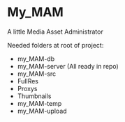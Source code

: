 # My_MAM
A little Media Asset Administrator

Needed folders at root of project:
- my_MAM-db
- my_MAM-server (All ready in repo)
- my_MAM-src
 - FullRes
 - Proxys
 - Thumbnails
- my_MAM-temp
- my_MAM-upload
